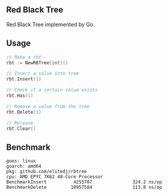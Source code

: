 ## Red Black Tree

Red Black Tree implemented by Go.

## Usage
```go
// Make a rbt
rbt := NewRBTree[int]()

// Insert a value into tree
rbt.Insert(1)

// Check if a certain value exists
rbt.Has(1)

// Remove a value from the tree
rbt.Delete(1)

// Release
rbt.Clear()
```

## Benchmark
```
goos: linux
goarch: amd64
pkg: github.com/elitedj/rbtree
cpu: AMD EPYC 7K62 48-Core Processor
BenchmarkInsert          4255707               324.2 ns/op
BenchmarkDelete         10957584               113.8 ns/op
```